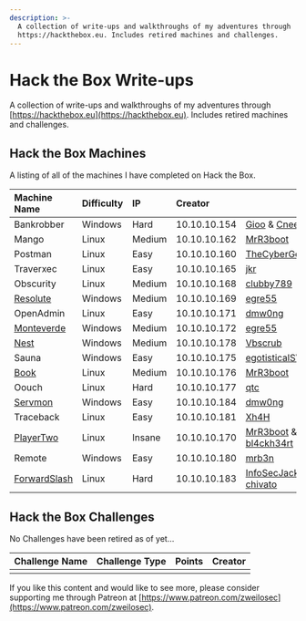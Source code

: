 ```yaml
---
description: >-
  A collection of write-ups and walkthroughs of my adventures through
  https://hackthebox.eu. Includes retired machines and challenges.
---
```


# Hack the Box Write-ups

A collection of write-ups and walkthroughs of my adventures through [https://hackthebox.eu](https://hackthebox.eu). Includes retired machines and challenges.

## Hack the Box Machines

A listing of all of the machines I have completed on Hack the Box.

| Machine Name | Difficulty | IP | Creator |  |
| :--- | :--- | :--- | :--- | :--- |
| Bankrobber | Windows | Hard | 10.10.10.154 | [Gioo](https://www.hackthebox.eu/home/users/profile/623) & [Cneeliz](https://www.hackthebox.eu/home/users/profile/3244) |
| Mango | Linux | Medium | 10.10.10.162 | [MrR3boot](https://www.hackthebox.eu/home/users/profile/13531) |
| Postman | Linux | Easy | 10.10.10.160 | [TheCyberGeek](https://www.hackthebox.eu/home/users/profile/114053) |
| Traverxec | Linux | Easy | 10.10.10.165 | [jkr](https://www.hackthebox.eu/home/users/profile/77141) |
| Obscurity | Linux | Medium | 10.10.10.168 | [clubby789](https://www.hackthebox.eu/home/users/profile/83743) |
| [Resolute](machines/resolute-write-up.md) | Windows | Medium | 10.10.10.169 | [egre55](https://www.hackthebox.eu/home/users/profile/1190) |
| OpenAdmin | Linux | Easy | 10.10.10.171 | [dmw0ng](https://www.hackthebox.eu/home/users/profile/82600) |
| [Monteverde](machines/monteverde-write-up.md) | Windows | Medium | 10.10.10.172 | [egre55](https://www.hackthebox.eu/home/users/profile/1190) |
| [Nest](machines/nest-write-up.md) | Windows | Medium | 10.10.10.178 | [Vbscrub](https://www.hackthebox.eu/home/users/profile/158833) |
| Sauna | Windows | Easy | 10.10.10.175 | [egotisticalSW](https://www.hackthebox.eu/home/users/profile/94858) |
| [Book](machines/book-write-up.md) | Linux | Medium | 10.10.10.176 | [MrR3boot](https://www.hackthebox.eu/home/users/profile/13531) |
| Oouch | Linux | Hard | 10.10.10.177 | [qtc](https://www.hackthebox.eu/home/users/profile/103578) |
| [Servmon](machines/servmon-write-up.md) | Windows | Easy | 10.10.10.184 | [dmw0ng](https://www.hackthebox.eu/home/users/profile/82600) |
| Traceback | Linux | Easy | 10.10.10.181 | [Xh4H](https://www.hackthebox.eu/home/users/profile/21439) |
| [PlayerTwo](machines/playertwo-write-up.md) | Linux | Insane | 10.10.10.170 | [MrR3boot](https://www.hackthebox.eu/home/users/profile/13531) & [bl4ckh34rt](https://www.hackthebox.eu/home/users/profile/64903) |
| Remote | Windows | Easy | 10.10.10.180 | [mrb3n](https://www.hackthebox.eu/home/users/profile/2984) |
| [ForwardSlash](machines/forwardslash-write-up.md) | Linux | Hard | 10.10.10.183 | [InfoSecJack](https://www.hackthebox.eu/home/users/profile/52045) & [chivato](https://www.hackthebox.eu/home/users/profile/44614) |

## Hack the Box Challenges

No Challenges have been retired as of yet...

| Challenge Name | Challenge Type | Points | Creator |
| :--- | :--- | :--- | :--- |
|  |  |  |  |

If you like this content and would like to see more, please consider supporting me through Patreon at [https://www.patreon.com/zweilosec](https://www.patreon.com/zweilosec).

